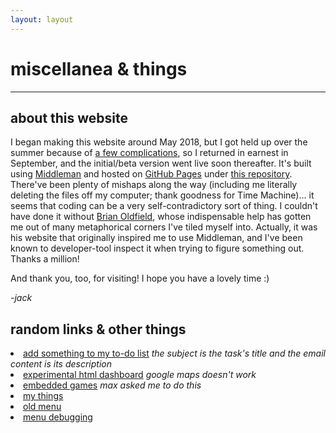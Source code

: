 ```yaml
---
layout: layout
---
```

# miscellanea & things
<hr>

## about this website
I began making this website around May 2018, but I got held up over the summer because of [a few complications](./../blog/a-semi-condensed-synopsis-of-my-lungs), so I returned in earnest in September, and the initial/beta version went live soon thereafter. It's built using [Middleman](http://middlemanapp.com) and hosted on [GitHub Pages](https://pages.github.com/) under [this repository](https://github.com/jltml/jltml.github.io). There've been plenty of mishaps along the way (including me literally deleting the files off my computer; thank goodness for Time Machine)... it seems that coding can be a very self-contradictory sort of thing. I couldn't have done it without [Brian Oldfield](http://b.oldfield.io), whose indispensable help has gotten me out of many metaphorical corners I've tiled myself into. Actually, it was his website that originally inspired me to use Middleman, and I've been known to developer-tool inspect it when trying to figure something out. Thanks a million!

And thank you, too, for visiting! I hope you have a lovely time :)

*-jack*

## random links & other things
<p>
<li> <a href="mailto:things@jltml.me" target="_top">add something to my to-do list</a> <i>the subject is the task's title and the email content is its description</i>
<br>
<li> <a href="/misc/dashboard" target="_top">experimental html dashboard</a> <i>google maps doesn't work</i>
<br>
<li> <a href="./games" target="_top">embedded games</a> <i>max asked me to do this</i>
<br>
<li> <a href="./my-things" target="_top">my things</a>
<br>
<li> <a href="./../menu">old menu</a>
<br>
<li> <a href="./../misc/menudebug">menu debugging</a>
</p>
